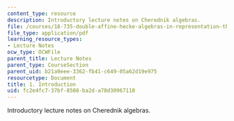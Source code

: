 ```yaml
---
content_type: resource
description: Introductory lecture notes on Cherednik algebras.
file: /courses/18-735-double-affine-hecke-algebras-in-representation-theory-combinatorics-geometry-and-mathematical-physics-fall-2009/fc2e4fc737bf8508ba2da78d30967110_MIT18_735F09_ch01.pdf
file_type: application/pdf
learning_resource_types:
- Lecture Notes
ocw_type: OCWFile
parent_title: Lecture Notes
parent_type: CourseSection
parent_uid: b21a9eee-3362-fb41-c649-05a62d19e975
resourcetype: Document
title: 1. Introduction
uid: fc2e4fc7-37bf-8508-ba2d-a78d30967110
---
```

Introductory lecture notes on Cherednik algebras.

